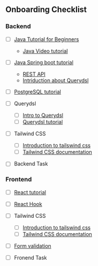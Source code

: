 ## Onboarding Checklist

### Backend 

- [ ] [Java Tutorial for Beginners](https://www.guru99.com/java-tutorial.html)
  - [Java Video tutorial](https://www.youtube.com/watch?v=Qgl81fPcLc8)
- [ ] [Java Spring boot tutorial](https://www.youtube.com/watch?v=9SGDpanrc8U)
  - [REST API](https://spring.io/guides/tutorials/rest/)
  - [Intriduction about Querydsl](https://www.baeldung.com/intro-to-querydsl)
- [ ] [PostgreSQL tutorial](https://www.postgresqltutorial.com/)
- [ ] Querydsl
  - [ ] [Intro to Querydsl](https://www.baeldung.com/intro-to-querydsl)
  - [ ] [Querydsl tutorial](https://www.baeldung.com/rest-api-search-language-spring-data-querydsl)
- [ ] Tailwind CSS 
  - [ ] [Introduction to tailswind css](https://www.geeksforgeeks.org/tailwind-css/) 
  - [ ] [Tailwind CSS documentation](https://tailwindcss.com/docs/installation)

- [ ] Backend Task 


### Frontend

- [ ] [React tutorial](https://reactjs.org/tutorial/tutorial.html)
- [ ] [React Hook](https://reactjs.org/docs/hooks-intro.html)
- [ ] Tailwind CSS 
  - [ ] [Introduction to tailswind css](https://www.geeksforgeeks.org/tailwind-css/) 
  - [ ] [Tailwind CSS documentation](https://tailwindcss.com/docs/installation)
- [ ] [Form validation](https://www.sanity.io/guides/form-validation-with-npm-yup)

- [ ] Fronend Task 
